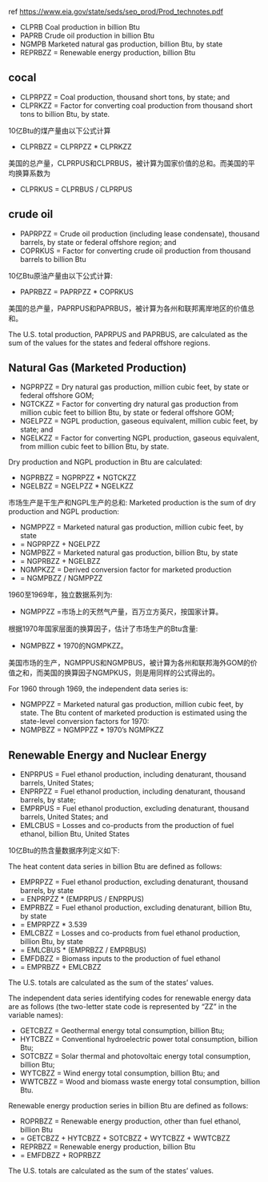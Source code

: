 

ref https://www.eia.gov/state/seds/sep_prod/Prod_technotes.pdf

- CLPRB Coal production in billion Btu
- PAPRB Crude oil production in billion Btu
- NGMPB  Marketed natural gas production, billion Btu, by state
- REPRBZZ = Renewable energy production, billion Btu


## cocal

- CLPRPZZ = Coal production, thousand short tons, by state; and
- CLPRKZZ = Factor for converting coal production from thousand short tons to billion Btu, by state.

10亿Btu的煤产量由以下公式计算
- CLPRBZZ = CLPRPZZ * CLPRKZZ

美国的总产量，CLPRPUS和CLPRBUS，被计算为国家价值的总和。而美国的平均换算系数为
- CLPRKUS = CLPRBUS / CLPRPUS

## crude oil

- PAPRPZZ = Crude oil production (including lease condensate), thousand barrels, by state or federal offshore region; and
- COPRKUS = Factor for converting crude oil production from thousand barrels to billion Btu

10亿Btu原油产量由以下公式计算:
- PAPRBZZ = PAPRPZZ * COPRKUS

美国的总产量，PAPRPUS和PAPRBUS，被计算为各州和联邦离岸地区的价值总和。

The U.S. total production, PAPRPUS and PAPRBUS, are calculated as the sum of the values for the states and federal offshore regions.

##  Natural Gas (Marketed Production)

- NGPRPZZ = Dry natural gas production, million cubic feet, by state or federal offshore GOM;
- NGTCKZZ = Factor for converting dry natural gas production from million cubic feet to billion Btu, by state or federal offshore GOM;
- NGELPZZ = NGPL production, gaseous equivalent, million cubic feet, by state; and
- NGELKZZ = Factor for converting NGPL production, gaseous equivalent, from million cubic feet to billion Btu, by state.

Dry production and NGPL production in Btu are calculated:

- NGPRBZZ = NGPRPZZ * NGTCKZZ
- NGELBZZ = NGELPZZ * NGELKZZ

市场生产是干生产和NGPL生产的总和:
Marketed production is the sum of dry production and NGPL production:
- NGMPPZZ = Marketed natural gas production, million cubic feet, by state
- = NGPRPZZ + NGELPZZ
- NGMPBZZ = Marketed natural gas production, billion Btu, by state
- = NGPRBZZ + NGELBZZ
- NGMPKZZ = Derived conversion factor for marketed production
- = NGMPBZZ / NGMPPZZ


1960至1969年，独立数据系列为:
- NGMPPZZ =市场上的天然气产量，百万立方英尺，按国家计算。

根据1970年国家层面的换算因子，估计了市场生产的Btu含量:
- NGMPBZZ * 1970的NGMPKZZ。

美国市场的生产，NGMPPUS和NGMPBUS，被计算为各州和联邦海外GOM的价值之和，而美国的换算因子NGMPKUS，则是用同样的公式得出的。

For 1960 through 1969, the independent data series is:
- NGMPPZZ = Marketed natural gas production, million cubic feet, by state.
The Btu content of marketed production is estimated using the state-level conversion factors for 1970:
- NGMPBZZ = NGMPPZZ * 1970’s NGMPKZZ

## Renewable Energy and Nuclear Energy

- ENPRPUS = Fuel ethanol production, including denaturant, thousand barrels, United States;
- ENPRPZZ = Fuel ethanol production, including denaturant, thousand barrels, by state;
- EMPRPUS = Fuel ethanol production, excluding denaturant, thousand barrels, United States; and
- EMLCBUS = Losses and co-products from the production of fuel ethanol, billion Btu, United States

10亿Btu的热含量数据序列定义如下:

The heat content data series in billion Btu are defined as follows:

- EMPRPZZ = Fuel ethanol production, excluding denaturant, thousand barrels, by state
- = ENPRPZZ * (EMPRPUS / ENPRPUS)
- EMPRBZZ = Fuel ethanol production, excluding denaturant, billion Btu, by state
- = EMPRPZZ * 3.539
- EMLCBZZ = Losses and co-products from fuel ethanol production, billion Btu, by state
- = EMLCBUS * (EMPRBZZ / EMPRBUS)
- EMFDBZZ = Biomass inputs to the production of fuel ethanol
- = EMPRBZZ + EMLCBZZ

The U.S. totals are calculated as the sum of the states’ values.



The independent data series identifying codes for renewable energy data are as follows (the two-letter state code is
represented by “ZZ” in the variable names):
- GETCBZZ = Geothermal energy total consumption, billion Btu;
- HYTCBZZ = Conventional hydroelectric power total consumption, billion Btu;
- SOTCBZZ = Solar thermal and photovoltaic energy total consumption, billion Btu;
- WYTCBZZ = Wind energy total consumption, billion Btu; and
- WWTCBZZ = Wood and biomass waste energy total consumption, billion Btu.

Renewable energy production series in billion Btu are defined as follows:
- ROPRBZZ = Renewable energy production, other than fuel ethanol, billion Btu
- = GETCBZZ + HYTCBZZ + SOTCBZZ + WYTCBZZ + WWTCBZZ
- REPRBZZ = Renewable energy production, billion Btu
- = EMFDBZZ + ROPRBZZ

The U.S. totals are calculated as the sum of the states’ values.
